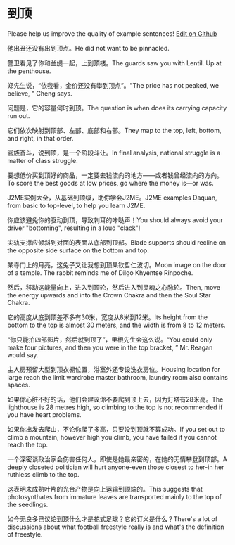 # 到顶

Please help us improve the quality of example sentences! [Edit on Github](https://github.com/jiyushe/jiyu-example-sentence-source/blob/main/chinese/daoding.md)

<p><span class="chinese">他出丑还没有出到顶点。</span><span class="english">He did not want to be pinnacled.</span></p>

<p><span class="chinese">警卫看见了你和兰缇一起，上到顶楼。</span><span class="english">The guards saw you with Lentil. Up at the penthouse.</span></p>

<p><span class="chinese">郑先生说，“依我看，金价还没有攀到顶点”。</span><span class="english">"The price has not peaked, we believe, " Cheng says.</span></p>

<p><span class="chinese">问题是，它的容量何时到顶。</span><span class="english">The question is when does its carrying capacity run out.</span></p>

<p><span class="chinese">它们依次映射到顶部、左部、底部和右部。</span><span class="english">They map to the top, left, bottom, and right, in that order.</span></p>

<p><span class="chinese">官族奋斗，说到顶，是一个阶段斗让。</span><span class="english">In final analysis, national struggle is a matter of class struggle.</span></p>

<p><span class="chinese">要想低价买到顶好的商品，一定要去钱流向的地方——或者钱曾经流向的方向。</span><span class="english">To score the best goods at low prices, go where the money is—or was.</span></p>

<p><span class="chinese">J2ME实例大全，从基础到顶级，助你学会J2ME。</span><span class="english">J2ME examples Daquan, from basic to top-level, to help you learn J2ME.</span></p>

<p><span class="chinese">你应该避免你的驱动到顶，导致刺耳的咔哒声！</span><span class="english">You should always avoid your driver "bottoming", resulting in a loud "clack"!</span></p>

<p><span class="chinese">尖轨支撑应倾斜到对面的表面从底部到顶部。</span><span class="english">Blade supports should recline on the opposite side surface on the bottom and top.</span></p>

<p><span class="chinese">某寺门上的月亮，这兔子又让我想到顶果钦哲仁波切。</span><span class="english">Moon image on the door of a temple. The rabbit reminds me of Dilgo Khyentse Rinpoche.</span></p>

<p><span class="chinese">然后，移动这能量向上，进入到顶轮，然后进入到灵魂之心脉轮。</span><span class="english">Then, move the energy upwards and into the Crown Chakra and then the Soul Star Chakra.</span></p>

<p><span class="chinese">它的高度从底到顶差不多有30米，宽度从8米到12米。</span><span class="english">Its height from the bottom to the top is almost 30 meters, and the width is from 8 to 12 meters.</span></p>

<p><span class="chinese">“你只能拍四部影片，然后就到顶了”，里根先生会这么说。</span><span class="english">“You could only make four pictures, and then you were in the top bracket, ” Mr. Reagan would say.</span></p>

<p><span class="chinese">主人房预留大型到顶衣橱位置，浴室外还专设洗衣房位。</span><span class="english">Housing location for large reach the limit wardrobe master bathroom, laundry room also contains spaces.</span></p>

<p><span class="chinese">如果你心脏不好的话，他们会建议你不要爬到顶上去，因为灯塔有28米高。</span><span class="english">The lighthouse is 28 metres high, so climbing to the top is not recommended if you have heart problems.</span></p>

<p><span class="chinese">如果你出发去爬山，不论你爬了多高，只要没到顶就不算成功。</span><span class="english">If you set out to climb a mountain, however high you climb, you have failed if you cannot reach the top.</span></p>

<p><span class="chinese">一个深密谈政治家会伤害任何人，即使是她最亲密的，在她的无情攀登到顶部。</span><span class="english">A deeply closeted politician will hurt anyone-even those closest to her-in her ruthless climb to the top.</span></p>

<p><span class="chinese">这表明未成熟叶片的光合产物是向上运输到顶端的。</span><span class="english">This suggests that photosynthates from immature leaves are transported mainly to the top of the seedlings.</span></p>

<p><span class="chinese">如今无良多己议论到顶什么才是花式足球？它的订义是什么？</span><span class="english">There's a lot of discussions about what football freestyle really is and what's the definition of freestyle.</span></p>

